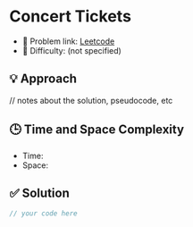 # Concert Tickets

- 🧩 Problem link: [Leetcode](https://leetcode.com/problemset/all/)
- 🚦 Difficulty: (not specified)

## 💡 Approach
// notes about the solution, pseudocode, etc

## 🕒 Time and Space Complexity
- Time: 
- Space: 

## ✅ Solution

```cpp
// your code here
```
